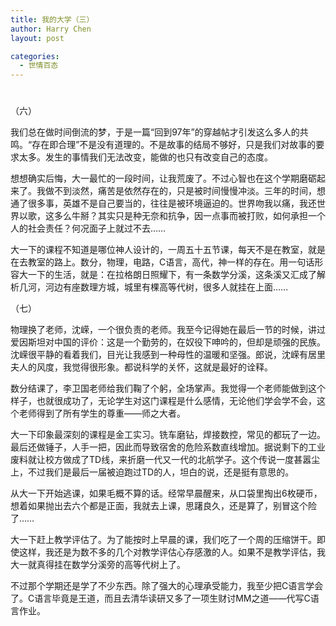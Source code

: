 ```yaml
---
title: 我的大学（三）
author: Harry Chen
layout: post

categories:
  - 世情百态
---
```

# 

（六）

我们总在做时间倒流的梦，于是一篇“回到97年”的穿越帖才引发这么多人的共鸣。“存在即合理”不是没有道理的。不是故事的结局不够好，只是我们对故事的要求太多。发生的事情我们无法改变，能做的也只有改变自己的态度。

想想确实后悔，大一最忙的一段时间，让我荒废了。不过心智也在这个学期磨砺起来了。我做不到淡然，痛苦是依然存在的，只是被时间慢慢冲淡。三年的时间，想通了很多事，英雄不是自己要当的，往往是被环境逼迫的。世界吻我以痛，我还世界以歌，这多么牛掰？其实只是种无奈和抗争，因一点事而被打败，如何承担一个人的社会责任？何况面子上就过不去……

大一下的课程不知道是哪位神人设计的，一周五十五节课，每天不是在教室，就是在去教室的路上。数分，物理，电路，C语言，高代，神一样的存在。用一句话形容大一下的生活，就是：在拉格朗日照耀下，有一条数学分溪，这条溪又汇成了解析几河，河边有座数理方城，城里有棵高等代树，很多人就挂在上面……

（七）

物理换了老师，沈嵘，一个很负责的老师。我至今记得她在最后一节的时候，讲过爱因斯坦对中国的评价：这是一个勤劳的，在奴役下呻吟的，但却是顽强的民族。沈嵘很平静的看着我们，目光让我感到一种母性的温暖和坚强。郎说，沈嵘有居里夫人的风度，我觉得很形象。都说科学的关怀，这就是最好的诠释。

数分结课了，李卫国老师给我们鞠了个躬，全场掌声。我觉得一个老师能做到这个样子，也就很成功了，无论学生对这门课程是什么感情，无论他们学会学不会，这个老师得到了所有学生的尊重——师之大者。

大一下印象最深刻的课程是金工实习。铣车磨钻，焊接数控，常见的都玩了一边。最后还做锤子，人手一把，因此而导致宿舍的危险系数直线增加。据说剩下的工业废料就让校方做成了TD线，来折磨一代又一代的北航学子。这个传说一度甚嚣尘上，不过我们是最后一届被迫跑过TD的人，坦白的说，还是挺有意思的。

从大一下开始逃课，如果毛概不算的话。经常早晨醒来，从口袋里掏出6枚硬币，想着如果抛出去六个都是正面，我就去上课，思躇良久，还是算了，别冒这个险了……

大一下赶上教学评估了。为了能按时上早晨的课，我们吃了一个周的压缩饼干。即使这样，我还是为数不多的几个对教学评估心存感激的人。如果不是教学评估，我大一就真得挂在数学分溪旁的高等代树上了。

不过那个学期还是学了不少东西。除了强大的心理承受能力，我至少把C语言学会了。C语言毕竟是王道，而且去清华读研又多了一项生财讨MM之道——代写C语言作业。
